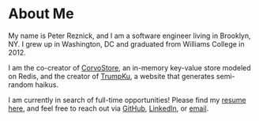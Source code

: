 # About Me

My name is Peter Reznick, and I am a software engineer living in Brooklyn, NY.  I grew up in Washington, DC and graduated from Williams College in 2012.

I am the co-creator of [CorvoStore](https://corvostore.github.io/), an in-memory key-value store modeled on Redis, and the creator of [TrumpKu](http://www.trumpku.net/), a website that generates semi-random haikus.

I am currently in search of full-time opportunities!  Please find my [resume here](../../preznick_resume_dec-2017.pdf), and feel free to reach out via [GitHub](https://github.com/p-reznick), [LinkedIn](https://www.linkedin.com/in/peter-reznick-ab84a041/), or <a href="mailto:prenick@gmail.com">email</a>.
